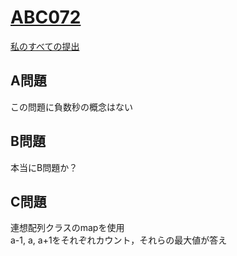 # [ABC072](https://beta.atcoder.jp/contests/abc072)  
[私のすべての提出](https://beta.atcoder.jp/contests/abc072/submissions?f.Task=&f.Language=&f.Status=&f.User=tokizo)  
  
## A問題  
この問題に負数秒の概念はない  
  
## B問題  
本当にB問題か？  
  
## C問題  
連想配列クラスのmapを使用  
a-1, a, a+1をそれぞれカウント，それらの最大値が答え  
